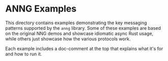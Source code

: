 # ANNG Examples

This directory contains examples demonstrating the key messaging
patterns supported by the `anng` library. Some of these examples are
based on the original NNG demos and showcase idiomatic async Rust usage,
while others just showcase how the various protocols work.

Each example includes a doc-comment at the top that explains what it's
for and how to run it.

